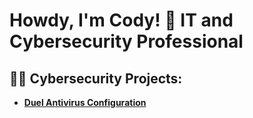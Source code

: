 <h1>Howdy, I'm Cody! 👋  IT and Cybersecurity Professional</h1>

<h2>👨‍💻 Cybersecurity Projects:</h2>

- <b>[Duel Antivirus Configuration](https://github.com/wlkr-tejas-rngr/DuelAVConfig)</b>


<!--
**wlkr-tejas-rngr/wlkr-tejas-rngr** is a ✨ _special_ ✨ repository because its `README.md` (this file) appears on your GitHub profile.

Here are some ideas to get you started:

- 🔭 I’m currently working on ...
- 🌱 I’m currently learning ...
- 👯 I’m looking to collaborate on ...
- 🤔 I’m looking for help with ...
- 💬 Ask me about ...
- 📫 How to reach me: ...
- 😄 Pronouns: ...
- ⚡ Fun fact: ...
-->
